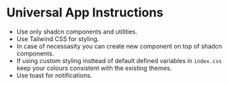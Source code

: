 # Universal App Instructions

- Use only shadcn components and utilities.
- Use Tailwind CSS for styling.
- In case of necessasity you can create new component on top of shadcn components.
- If using custom styling insttead of default defined variables in `index.css` keep your colours consistent with the existing themes.
- Use toast for notifications.
